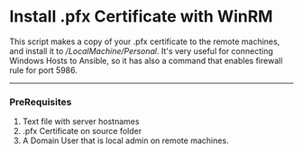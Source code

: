 # Install .pfx Certificate with WinRM
This script makes a copy of your .pfx certificate to the remote machines, and install it to */LocalMachine/Personal*.
It's very useful for connecting Windows Hosts to Ansible, so it has also a command that enables firewall rule for port 5986.
___
### PreRequisites
1) Text file with server hostnames
2) .pfx Certificate on source folder
3) A Domain User that is local admin on remote machines.